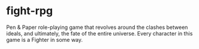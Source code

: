 # fight-rpg
Pen &amp; Paper role-playing game that revolves around the clashes between ideals, and ultimately, the fate of the entire universe. Every character in this game is a Fighter in some way.
